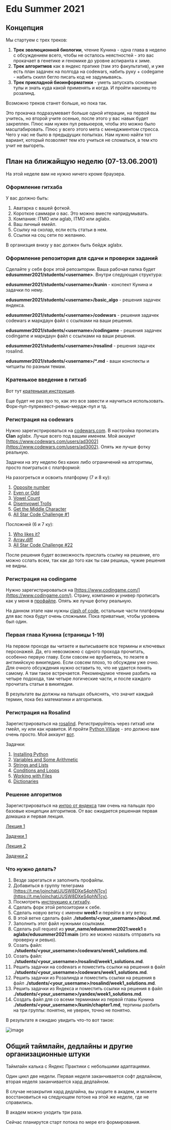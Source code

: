 # Edu Summer 2021

## Концепция

Мы стартуем с трех треков: 

1) **Трек эволюционной биологии**, чтение Кунина - одна глава в неделю с обсуждением всего, чтобы не осталось неястностей - это вас прокачает в генетике и геномике до уровне аспиранта к зиме.
2) **Трек алгоритмов** как в яндекс пратике (там это факультатив), и уже есть план задачек на полгода на codewars, набить руку + codegame - набить скилл бегло писать код не задумываясь. 
3) **Трек прикладной биоинформатики** - уметь запускать основные тулы и знать куда какой применять и когда. И пройти наконец-то розалинд.

Возможно треков станет больше, но пока так.

Это прокачка подразумевает больше одной итерации, на первой вы учитесь, но второй учите осенью, после этого у вас навык будет закреплен. Плюс нам нужен пул ревьюеров, чтобы это можно было масштабировать.
Плюс у всего этого мета с менеджментом стресса. Чего у нас не было в предыдущих попытках. 
Нам нужно найти тот вариант, который позволяет тем кто учиться не сломаться, а тем кто учит не выгореть.

## План на ближайщую неделю (07-13.06.2001)

На этой неделе вам не нужно ничего кроме браузера.

### Оформление гитхаба

У вас должно быть:
1. Аватарка с вашей фоткой.
2. Короткое саммари о вас. Это можно вместе напридумывать.
3. Компания: ITMO или aglab, ITMO или aglabx.
4. Ваш личный емейл.
5. Ссылку на сколар, если есть статьи в нем.
6. Ссылки на соц сети по желанию.

В организция внизу у вас должен быть бейдж aglabx.

### Оформление репозитория для сдачи и проверки заданий

Сделайте у себя форк этой репозитории. Ваша рабочая папка будет **edusummer2021/students/\<username\>**.
Внутри следующая структура:

**edusummer2021/students/\<username\>/kunin** - конспект Кунина и задачки по нему.

**edusummer2021/students/\<username\>/basic_algo** - решения задачек яндекса.

**edusummer2021/students/\<username\>/codewars** - решения задачек codewars и маркдаун файл с ссылками на ваши решения.

**edusummer2021/students/\<username\>/codingame** - решения задачек codingame и маркдаун файл с ссылками на ваши решения.

**edusummer2021/students/\<username\>/rosalind** - решения задачек rosalind.

**edusummer2021/students/\<username\>/\*.md** - ваши конспекты и читшиты по разным темам.

### Кратенькое введение в гитхаб

Вот тут [кратенькая инструкция](github.md).

Еще будет не раз про то, как это все завести и научиться использовать. Форк-пул-пулреквест-ревью-мердж-пул и тд.

### Регистрация на **codewars**

Нужно зарегистрироваться на [codewars.com](codewars.com). В настройка прописать **Clan** aglabx. 
Лучше всего под вашим именем. Мой аккаунт [https://www.codewars.com/users/ad3002](https://www.codewars.com/users/ad3002).
Опять же лучше фотку реальную.

Задачки на эту неделю без каких либо ограничений на алгоритмы, просто поиграться с платформой:

На разогреться и освоить платформу (7 и 8 ку):

1. [Opposite number](codewars.com/kata/56dec885c54a926dcd001095)
2. [Even or Odd](https://www.codewars.com/kata/53da3dbb4a5168369a0000fe)
3. [Vowel Count](https://www.codewars.com/kata/54ff3102c1bad923760001f3)
4. [Disemvowel Trolls](https://www.codewars.com/kata/52fba66badcd10859f00097e)
5. [Get the Middle Character](https://www.codewars.com/kata/56747fd5cb988479af000028)
6. [All Star Code Challenge #1](https://www.codewars.com/kata/5863f97fb3a675d9a700003f/python)

Посложней (6 и 7 ку):

1. [Who likes it?](https://www.codewars.com/kata/5266876b8f4bf2da9b000362)
2. [Array.diff](https://www.codewars.com/kata/523f5d21c841566fde000009/python)
3. [All Star Code Challenge #22](https://www.codewars.com/kata/5865cff66b5699883f0001aa)

После решения будет возможность прислать ссылку на решение, его можно сслать всем, так как до того как ты сам решишь, чужие решения не видны.

### Регистрация на **codingame**

Нужно зарегистрироваться на [https://www.codingame.com/](https://www.codingame.com/).
Страну, компанию и универ прописать как у меня в [профайле](https://www.codingame.com/profile/509dc1ac873abf797447706c39b5e9220928924).
Опять же лучше фотку реальную.

На данном этапе нам нужны [clash of code](https://www.codingame.com/multiplayer/clashofcode), остальные части платформы для вас пока будут очень сложными.
Пока приватные, чтобы уровень был один.

### Первая глава Кунина (страницы 1-19)

На первом проходе вы читаете и выписываете все термины и ключевых персонажей. Да, его невозможно с одного прохода прочитать, особенно первую главу.
Если совсем не врубаетесь, то лезете в англиийскую википедию. Если совсем плохо, то обсуждем уже очно.
Для очного обсуждения нужно оставить то, что не удается понять самому. А там такое встречается.
Рекомендумое чтение разбить на четыре подохода, там четыре логические части, и после каждого прочитать статьи в википедии.

В результате вы должны на пальцах объяснять, что значит каждый термин, пока без математики и алгоритмов.

### Регистрация на **Rosalind**

Зарегистрироваться на [rosalind](http://rosalind.info/). Регистрируйтесь через гитхаб или гмейл, ну или как нравится.
И пройти [Python Village](http://rosalind.info/problems/list-view/?location=python-village) - это должно вам очень просто.
Мой аккаунт [вот](http://rosalind.info/users/AK/).

Задачки:

1. [Installing Python](http://rosalind.info/problems/ini1/)
2. [Variables and Some Arithmetic](http://rosalind.info/problems/ini2/)
3. [Strings and Lists](http://rosalind.info/problems/ini3/)
4. [Conditions and Loops](http://rosalind.info/problems/ini4/)
5. [Working with Files](http://rosalind.info/problems/ini5/)
6. [Dictionaries](http://rosalind.info/problems/ini6/)

### Решение алгоритмов

Зарегистрироваться на [интро от яндекса](https://yandex.ru/yaintern/algorithm-training) там очень на пальцах про базовые концепции алгоритмов.
От вас ожидается решенная первая домашка и первая лекция.

[Лекция 1](https://www.youtube.com/watch?v=QLhqYNsPIVo&ab_channel=%D0%90%D0%BA%D0%B0%D0%B4%D0%B5%D0%BC%D0%B8%D1%8F%D0%AF%D0%BD%D0%B4%D0%B5%D0%BA%D1%81%D0%B0https://www.youtube.com/watch?v=QLhqYNsPIVo&ab_channel=%D0%90%D0%BA%D0%B0%D0%B4%D0%B5%D0%BC%D0%B8%D1%8F%D0%AF%D0%BD%D0%B4%D0%B5%D0%BA%D1%81%D0%B0)

[Задачки 1](https://contest.yandex.ru/contest/27393/enter/)

[Лекция 2](https://www.youtube.com/watch?v=SKwB41FrGgU&ab_channel=%D0%90%D0%BA%D0%B0%D0%B4%D0%B5%D0%BC%D0%B8%D1%8F%D0%AF%D0%BD%D0%B4%D0%B5%D0%BA%D1%81%D0%B0)

[Задачки 2](https://contest.yandex.ru/contest/27472/enter/)

### Что нужно делать?

1. Везде зарегаться и заполнить профайлы.
2. Добавиться в группу телеграма [https://t.me/joinchat/JUSW8DXeS4phNTcy](https://t.me/joinchat/JUSW8DXeS4phNTcy).
3. Посмотреть [инструкцию к гитхабу](github.md).
4. Сделать форк этой репозитории к себе.
5. Сделать новую ветку с именем **week1** и перейти в эту ветку.
6. В этой ветке сделать файл **./students/\<your_username\>/about.md**.
7. Заполнить этот файл нужными ссылками.
8. Сделать pull request из **your_name/edusummer2021:week1** в **aglabx/edusummer2021:main** (это же можно назвать отправить на проверку и ревью).
9. Созать файл: **./students/\<your_username\>/codewars/week1_solutions.md**.
10. Созать файл: **./students/\<your_username\>/rosalind/week1_solutions.md**.
11. Решить задачки на codewars и поместить ссылки на решения в файл **./students/\<your_username\>/codewars/week1_solutions.md**.
12. Решить задачки из Розалинда  и поместить ссылки на решения в файл **./students/\<your_username\>/rosalind/week1_solutions.md**.
13. Решить задачки из Яндекса  и поместить ссылки на решения в файл **./students/\<your_username\>/yandex/week1_solutions.md**.
14. Создать файл для со всеми терминами из первой главы Кунина **./students/\<your_username\>/kunin/chapter1.md**, терпины разбить на три группы: понятно, не уверен, точно не понятно.

В результате я ожидаю увидить что-то вот такое:

![image](https://user-images.githubusercontent.com/142793/121209171-a072a300-c848-11eb-8927-0b4d94d1371b.png)


## Общий таймлайн, дедлайны и другие организационные штуки

Таймлайн калька с Яндекс Практики с небольшими адаптациями. 

Один цикл две недели. Первая неделя заканчивается софт дедлайном, вторая неделя заканчивается хард дедлайном.

В случае незакрытия хард дедлайна, вы уходите в академ, и можете восстановиться на следующем потоке на этой же неделе, где не справились. 

В академ можно уходить три раза.

Сейчас планирутся старт потока по мере его формирования.
